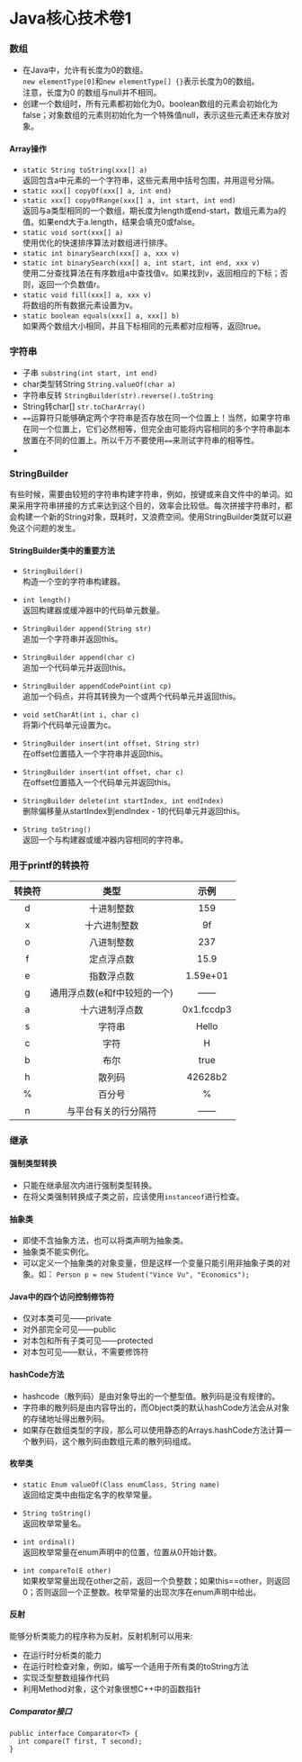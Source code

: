 # Java核心技术卷1
### 数组
* 在Java中，允许有长度为0的数组。<br>
`new elementType[0]`和`new elementType[] {}`表示长度为0的数组。<br>
  注意，长度为0 的数组与null并不相同。
* 创建一个数组时，所有元素都初始化为0。boolean数组的元素会初始化为false；对象数组的元素则初始化为一个特殊值null，表示这些元素还未存放对象。
#### Array操作
* `static String toString(xxx[] a)`<br>
  返回包含a中元素的一个字符串，这些元素用中括号包围，并用逗号分隔。<br>
* `static xxx[] copyOf(xxx[] a, int end)`  
* `static xxx[] copyOfRange(xxx[] a, int start, int end)`<br>
  返回与a类型相同的一个数组，期长度为length或end-start，数组元素为a的值。如果end大于a.length，结果会填充0或false。<br>
* `static void sort(xxx[] a)`<br>
  使用优化的快速排序算法对数组进行排序。
* `static int binarySearch(xxx[] a, xxx v)`<br>
* `static int binarySearch(xxx[] a, int start, int end, xxx v)`<br>
  使用二分查找算法在有序数组a中查找值v。如果找到v，返回相应的下标；否则，返回一个负数值r。
* `static void fill(xxx[] a, xxx v)`<br>
  将数组的所有数据元素设置为v。
* `static boolean equals(xxx[] a, xxx[] b)`<br>
  如果两个数组大小相同，并且下标相同的元素都对应相等，返回true。
  

### 字符串
* 子串 `substring(int start, int end)`
* char类型转String `String.valueOf(char a)`
* 字符串反转 `StringBuilder(str).reverse().toString`
* String转char[] `str.toCharArray()`
* `==`运算符只能够确定两个字符串是否存放在同一个位置上！当然，如果字符串在同一个位置上，它们必然相等，但完全由可能将内容相同的多个字符串副本放置在不同的位置上。所以千万不要使用`==`来测试字符串的相等性。
* 

### StringBuilder
有些时候，需要由较短的字符串构建字符串，例如，按键或来自文件中的单词。如果采用字符串拼接的方式来达到这个目的，效率会比较低。每次拼接字符串时，都会构建一个新的String对象，既耗时，又浪费空间。使用StringBuilder类就可以避免这个问题的发生。<br>
#### StringBuilder类中的重要方法
* `StringBuilder()` <br>
构造一个空的字符串构建器。
  
* `int length()` <br>
返回构建器或缓冲器中的代码单元数量。
  
* `StringBuilder append(String str)` <br>
追加一个字符串并返回this。
  
* `StringBuilder append(char c)` <br>
追加一个代码单元并返回this。
  
* `StringBuilder appendCodePoint(int cp)` <br>
追加一个码点，并将其转换为一个或两个代码单元并返回this。
  
* `void setCharAt(int i, char c)` <br>
将第i个代码单元设置为c。
  
* `StringBuilder insert(int offset, String str)` <br>
在offset位置插入一个字符串并返回this。
  
* `StringBuilder insert(int offset, char c)` <br>
在offset位置插入一个代码单元并返回this。
  
* `StringBuilder delete(int startIndex, int endIndex)` <br>
删除偏移量从startIndex到endIndex - 1的代码单元并返回this。
  
* `String toString()` <br>
返回一个与构建器或缓冲器内容相同的字符串。
  
### 用于printf的转换符
| 转换符 | 类型 | 示例 |
|:----:|:----:|:---:|
| d | 十进制整数 | 159 |
| x | 十六进制整数 | 9f |
| o | 八进制整数 | 237 |
| f | 定点浮点数 | 15.9 |
| e | 指数浮点数 | 1.59e+01 |
| g | 通用浮点数(e和f中较短的一个) | —— |
| a | 十六进制浮点数 | 0x1.fccdp3 |
| s | 字符串 | Hello |
| c | 字符 | H |
| b | 布尔 | true |
| h | 散列码 | 42628b2 |
| % | 百分号 | % |
| n | 与平台有关的行分隔符 | —— |

### 继承
#### 强制类型转换
* 只能在继承层次内进行强制类型转换。
* 在将父类强制转换成子类之前，应该使用`instanceof`进行检查。

#### 抽象类
* 即使不含抽象方法，也可以将类声明为抽象类。
* 抽象类不能实例化。
* 可以定义一个抽象类的对象变量，但是这样一个变量只能引用非抽象子类的对象。如：
`Person p = new Student("Vince Vu", "Economics");`

#### Java中的四个访问控制修饰符
* 仅对本类可见——private
* 对外部完全可见——public
* 对本包和所有子类可见——protected
* 对本包可见——默认，不需要修饰符

#### hashCode方法
* hashcode（散列码）是由对象导出的一个整型值。散列码是没有规律的。
* 字符串的散列码是由内容导出的，而Object类的默认hashCode方法会从对象的存储地址得出散列码。
* 如果存在数组类型的字段，那么可以使用静态的Arrays.hashCode方法计算一个散列码，这个散列码由数组元素的散列码组成。

#### 枚举类
* `static Enum valueOf(Class enumClass, String name)` <br>
返回给定类中由指定名字的枚举常量。
  
* `String toString()` <br>
返回枚举常量名。
  
* `int ordinal()` <br>
返回枚举常量在enum声明中的位置，位置从0开始计数。
  
* `int compareTo(E other)` <br>
如果枚举常量出现在other之前，返回一个负整数；如果this==other，则返回0；否则返回一个正整数。枚举常量的出现次序在enum声明中给出。
  
#### 反射
能够分析类能力的程序称为反射。反射机制可以用来:<br>
* 在运行时分析类的能力
* 在运行时检查对象，例如，编写一个适用于所有类的toString方法
* 实现泛型整数组操作代码
* 利用Method对象，这个对象很想C++中的函数指针

##### Comparator接口
```
public interface Comparator<T> {
  int compare(T first, T second);
}
```
